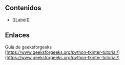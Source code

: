 ## Contenidos
+ [[Label]]
## Enlaces
Guía de geeksforgeeks  
[https://www.geeksforgeeks.org/python-tkinter-tutorial/](https://www.geeksforgeeks.org/python-tkinter-tutorial/)